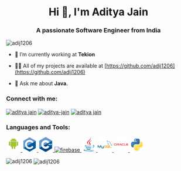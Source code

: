<h1 align="center">Hi 👋, I'm Aditya Jain</h1>
<h3 align="center">A passionate Software Engineer from India</h3>

<p align="left"> <img src="https://komarev.com/ghpvc/?username=adij1206&label=Profile%20views&color=0e75b6&style=flat" alt="adij1206" /> </p>

- 🌱 I’m currently working at **Tekion**

- 👨‍💻 All of my projects are available at [https://github.com/adij1206](https://github.com/adij1206)

- 💬 Ask me about **Java.**

<h3 align="left">Connect with me:</h3>
<p align="left">
<a href="https://linkedin.com/in/aditya jain" target="blank"><img align="center" src="https://cdn.jsdelivr.net/npm/simple-icons@3.0.1/icons/linkedin.svg" alt="aditya jain" height="30" width="40" /></a>
<a href="https://stackoverflow.com/users/aditya-jain" target="blank"><img align="center" src="https://cdn.jsdelivr.net/npm/simple-icons@3.0.1/icons/stackoverflow.svg" alt="aditya-jain" height="30" width="40" /></a>
<a href="https://fb.com/aditya jain" target="blank"><img align="center" src="https://cdn.jsdelivr.net/npm/simple-icons@3.0.1/icons/facebook.svg" alt="aditya jain" height="30" width="40" /></a>
</p>

<h3 align="left">Languages and Tools:</h3>
<p align="left"> <a href="https://developer.android.com" target="_blank"> <img src="https://raw.githubusercontent.com/devicons/devicon/master/icons/android/android-original-wordmark.svg" alt="android" width="40" height="40"/> </a> <a href="https://www.cprogramming.com/" target="_blank"> <img src="https://raw.githubusercontent.com/devicons/devicon/master/icons/c/c-original.svg" alt="c" width="40" height="40"/> </a> <a href="https://www.w3schools.com/cpp/" target="_blank"> <img src="https://raw.githubusercontent.com/devicons/devicon/master/icons/cplusplus/cplusplus-original.svg" alt="cplusplus" width="40" height="40"/> </a> <a href="https://firebase.google.com/" target="_blank"> <img src="https://www.vectorlogo.zone/logos/firebase/firebase-icon.svg" alt="firebase" width="40" height="40"/> </a> <a href="https://www.java.com" target="_blank"> <img src="https://raw.githubusercontent.com/devicons/devicon/master/icons/java/java-original.svg" alt="java" width="40" height="40"/> </a> <a href="https://www.mysql.com/" target="_blank"> <img src="https://raw.githubusercontent.com/devicons/devicon/master/icons/mysql/mysql-original-wordmark.svg" alt="mysql" width="40" height="40"/> </a> <a href="https://www.oracle.com/" target="_blank"> <img src="https://raw.githubusercontent.com/devicons/devicon/master/icons/oracle/oracle-original.svg" alt="oracle" width="40" height="40"/> </a> <a href="https://www.python.org" target="_blank"> <img src="https://raw.githubusercontent.com/devicons/devicon/master/icons/python/python-original.svg" alt="python" width="40" height="40"/> </a> </p>

<p><img align="left" src="https://github-readme-stats.vercel.app/api/top-langs?username=adij1206&show_icons=true&locale=en&layout=compact" alt="adij1206" /></p>

<p>&nbsp;<img align="center" src="https://github-readme-stats.vercel.app/api?username=adij1206&show_icons=true&locale=en" alt="adij1206" /></p>
